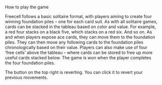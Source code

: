 How to play the game

Freecell follows a basic solitaire format, with players aiming to create four winning foundation piles – one for each card suit. As with all solitaire games, cards can be stacked in the tableau based on color and value. For example, a red four stacks on a black five, which stacks on a red six. And so on.
As and when players expose ace cards, they can move them to the foundation piles. They can then move any following cards to the foundation piles chronologically based on their value.
Players can also make use of four ‘free cells’ above the tableau – where cards can be stored to free up more useful cards stacked below.
The game is won when the player completes the four foundation piles.

The button on the top right is reverting. You can click it to revert your previous movements.
